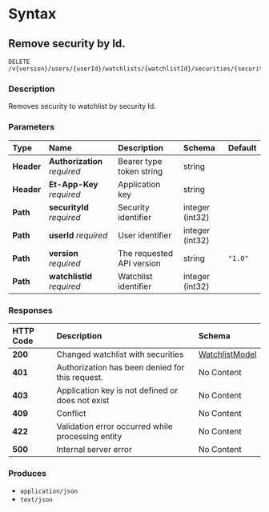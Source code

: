 # Syntax

## Remove security by Id.

```text
DELETE /v{version}/users/{userId}/watchlists/{watchlistId}/securities/{securityId}
```

### Description

Removes security to watchlist by security Id.

### Parameters

| Type | Name | Description | Schema | Default |
| :--- | :--- | :--- | :--- | :--- |
| **Header** | **Authorization**   _required_ | Bearer type token string | string |  |
| **Header** | **Et-App-Key**   _required_ | Application key | string |  |
| **Path** | **securityId**   _required_ | Security identifier | integer \(int32\) |  |
| **Path** | **userId**   _required_ | User identifier | integer \(int32\) |  |
| **Path** | **version**   _required_ | The requested API version | string | `"1.0"` |
| **Path** | **watchlistId**   _required_ | Watchlist identifier | integer \(int32\) |  |

### Responses

| HTTP Code | Description | Schema |
| :--- | :--- | :--- |
| **200** | Changed watchlist with securities | [WatchlistModel]() |
| **401** | Authorization has been denied for this request. | No Content |
| **403** | Application key is not defined or does not exist | No Content |
| **409** | Conflict | No Content |
| **422** | Validation error occurred while processing entity | No Content |
| **500** | Internal server error | No Content |

### Produces

* `application/json`
* `text/json`

